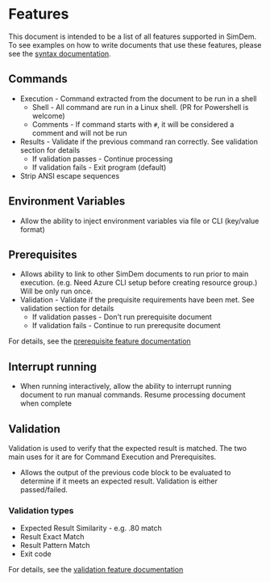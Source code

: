 # Features

This document is intended to be a list of all features supported in SimDem.  To see examples on how to write documents that use these features, please see the [syntax documentation](syntad.md).


## Commands
* Execution - Command extracted from the document to be run in a shell
  * Shell - All command are run in a Linux shell. (PR for Powershell is welcome)
  * Comments - If command starts with `#`, it will be considered a comment and will not be run
* Results - Validate if the previous command ran correctly.  See validation section for details
    * If validation passes - Continue processing
    * If validation fails - Exit program (default)
* Strip ANSI escape sequences

## Environment Variables
  * Allow the ability to inject environment variables via file or CLI (key/value format)

## Prerequisites
* Allows ability to link to other SimDem documents to run prior to main execution.  (e.g. Need Azure CLI setup before creating resource group.)  Will be only run once.
* Validation - Validate if the prequisite requirements have been met.  See validation section for details
  * If validation passes - Don't run prerequisite document 
  * If validation fails - Continue to run prerequsite document

For details, see the [prerequisite feature documentation](feature_prerequisite.md)

## Interrupt running
  * When running interactively, allow the ability to interrupt running document to run manual commands.  Resume processing document when complete

## Validation

Validation is used to verify that the expected result is matched.  The two main uses for it are for Command Execution and Prerequisites.

  * Allows the output of the previous code block to be evaluated to determine if it meets an expected result.  Validation is either passed/failed.

### Validation types
  * Expected Result Similarity - e.g. .80 match
  * Result Exact Match
  * Result Pattern Match
  * Exit code

For details, see the [validation feature documentation](feature_validation.md)